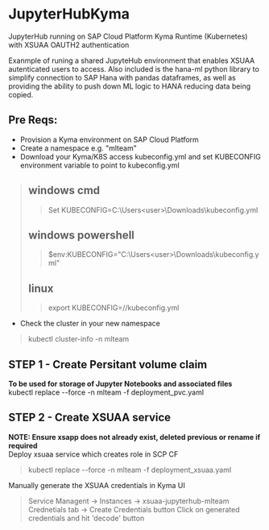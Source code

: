 # JupyterHubKyma
JupyterHub running on SAP Cloud Platform Kyma Runtime (Kubernetes) with XSUAA OAUTH2 authentication

Exanmple of runing a shared JupyteHub environment that enables XSUAA autenticated users to access.
Also included is the hana-ml python library to simplify connection to SAP Hana with pandas dataframes, as well as providing the ability to push down ML logic to HANA reducing data being copied. 

## Pre Reqs:
* Provision a Kyma environment on SAP Cloud Platform
* Create a namespace e.g. "mlteam"
* Download your Kyma/K8S access kubeconfig.yml and set KUBECONFIG environment variable to point to kubeconfig.yml
> ## windows cmd
>> Set KUBECONFIG=C:\Users\<user>\Downloads\kubeconfig.yml 
> ## windows powershell
>> $env:KUBECONFIG="C:\Users\<user>\Downloads\kubeconfig.yml" 
> ## linux
>> export KUBECONFIG=/<path>/kubeconfig.yml 

* Check the cluster in your new namespace
> kubectl cluster-info  -n mlteam


## STEP 1 - Create Persitant volume claim 
<strong> To be used for storage of Jupyter Notebooks and associated files </strong>  
kubectl replace --force -n mlteam -f deployment_pvc.yaml


## STEP 2 - Create XSUAA service  
<strong> NOTE: Ensure xsapp does not already exist, deleted previous or rename if required </strong>  
Deploy xsuaa service which creates role in SCP CF 
> kubectl replace --force -n mlteam -f deployment_xsuaa.yaml

Manually generate the XSUAA credentials in Kyma  UI 
> Service Managent -> Instances -> xsuaa-jupyterhub-mlteam 
> Crednetials tab -> Create Credentials button
> Click on generated credentials and hit 'decode' button  





